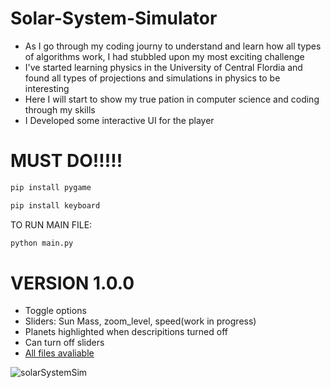 # Solar-System-Simulator
- As I go through my coding journy to understand and learn how all types of algorithms work, I had stubbled upon my most exciting challenge
- I've started learning physics in the University of Central Flordia and found all types of projections and simulations in physics to be interesting
- Here I will start to show my true pation in computer science and coding through my skills
- I Developed some interactive UI for the player

# MUST DO!!!!!
```sh
pip install pygame
```

```sh
pip install keyboard
```
TO RUN MAIN FILE:
```sh
python main.py
```

# VERSION 1.0.0
- Toggle options
- Sliders: Sun Mass, zoom_level, speed(work in progress)
- Planets highlighted when descripitions turned off
- Can turn off sliders
- [All files avaliable](https://github.com/maxwelllokshin1/Solar-System-Simulator)

![solarSystemSim](https://github.com/user-attachments/assets/4de039bc-b4e7-4ef1-b098-6dc62cfb8967)
